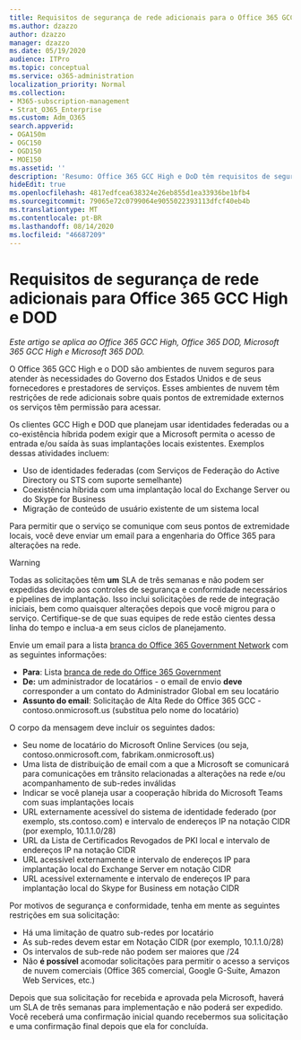 ```yaml
---
title: Requisitos de segurança de rede adicionais para o Office 365 GCC High e DoD
ms.author: dzazzo
author: dzazzo
manager: dzazzo
ms.date: 05/19/2020
audience: ITPro
ms.topic: conceptual
ms.service: o365-administration
localization_priority: Normal
ms.collection:
- M365-subscription-management
- Strat_O365_Enterprise
ms.custom: Adm_O365
search.appverid:
- OGA150m
- OGC150
- OGD150
- MOE150
ms.assetid: ''
description: 'Resumo: Office 365 GCC High e DoD têm requisitos de segurança de rede adicionais'
hideEdit: true
ms.openlocfilehash: 4817edfcea638324e26eb855d1ea33936be1bfb4
ms.sourcegitcommit: 79065e72c0799064e9055022393113dfcf40eb4b
ms.translationtype: MT
ms.contentlocale: pt-BR
ms.lasthandoff: 08/14/2020
ms.locfileid: "46687209"
---
```

# <a name="additional-network-security-requirements-for-office-365-gcc-high-and-dod"></a>Requisitos de segurança de rede adicionais para Office 365 GCC High e DOD

*Este artigo se aplica ao Office 365 GCC High, Office 365 DOD, Microsoft 365 GCC High e Microsoft 365 DOD.*

O Office 365 GCC High e o DOD são ambientes de nuvem seguros para atender às necessidades do Governo dos Estados Unidos e de seus fornecedores e prestadores de serviços.  Esses ambientes de nuvem têm restrições de rede adicionais sobre quais pontos de extremidade externos os serviços têm permissão para acessar.

Os clientes GCC High e DOD que planejam usar identidades federadas ou a co-existência híbrida podem exigir que a Microsoft permita o acesso de entrada e/ou saída às suas implantações locais existentes.  Exemplos dessas atividades incluem:

* Uso de identidades federadas (com Serviços de Federação do Active Directory ou STS com suporte semelhante)
* Coexistência híbrida com uma implantação local do Exchange Server ou do Skype for Business
* Migração de conteúdo de usuário existente de um sistema local

Para permitir que o serviço se comunique com  seus pontos de extremidade locais, você deve enviar um email para a engenharia do Office 365 para alterações na rede.

> [!WARNING]
> Todas as solicitações têm **um** SLA de três semanas e não podem ser expedidas devido aos controles de segurança e conformidade necessários e pipelines de implantação.  Isso inclui solicitações de rede de integração iniciais, bem como quaisquer alterações depois que você migrou para o serviço.  Certifique-se de que suas equipes de rede estão cientes dessa linha do tempo e inclua-a em seus ciclos de planejamento.

Envie um email para a lista [branca do Office 365 Government Network](mailto:o365gwlt@microsoft.com) com as seguintes informações:

* **Para**: Lista [branca de rede do Office 365 Government](mailto:o365gwlt@microsoft.com)
* **De:** um administrador de locatários - o email de envio **deve** corresponder a um contato do Administrador Global em seu locatário
* **Assunto do email**: Solicitação de Alta Rede do Office 365 GCC - contoso.onmicrosoft.us (substitua pelo nome do locatário)

O corpo da mensagem deve incluir os seguintes dados:

* Seu nome de locatário do Microsoft Online Services (ou seja, contoso.onmicrosoft.com, fabrikam.onmicrosoft.us)
* Uma lista de distribuição de email com a que a Microsoft se comunicará para comunicações em trânsito relacionadas a alterações na rede e/ou acompanhamento de sub-redes inválidas
* Indicar se você planeja usar a cooperação híbrida do Microsoft Teams com suas implantações locais
* URL externamente acessível do sistema de identidade federado (por exemplo, sts.contoso.com) e intervalo de endereços IP na notação CIDR (por exemplo, 10.1.1.0/28)
* URL da Lista de Certificados Revogados de PKI local e intervalo de endereços IP na notação CIDR
* URL acessível externamente e intervalo de endereços IP para implantação local do Exchange Server em notação CIDR
* URL acessível externamente e intervalo de endereços IP para implantação local do Skype for Business em notação CIDR

Por motivos de segurança e conformidade, tenha em mente as seguintes restrições em sua solicitação:

* Há uma limitação de quatro sub-redes por locatário
* As sub-redes devem estar em Notação CIDR (por exemplo, 10.1.1.0/28)
* Os intervalos de sub-rede não podem ser maiores que /24
* Não **é possível** acomodar solicitações para permitir o acesso a serviços de nuvem comerciais (Office 365 comercial, Google G-Suite, Amazon Web Services, etc.)

Depois que sua solicitação for recebida e aprovada pela Microsoft, haverá um SLA de três semanas para implementação e não poderá ser expedido.  Você receberá uma confirmação inicial quando recebermos sua solicitação e uma confirmação final depois que ela for concluída.
